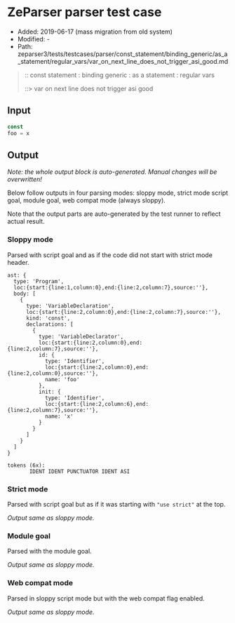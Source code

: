 # ZeParser parser test case

- Added: 2019-06-17 (mass migration from old system)
- Modified: -
- Path: zeparser3/tests/testcases/parser/const_statement/binding_generic/as_a_statement/regular_vars/var_on_next_line_does_not_trigger_asi_good.md

> :: const statement : binding generic : as a statement : regular vars
>
> ::> var on next line does not trigger asi good

## Input

`````js
const
foo = x
`````

## Output

_Note: the whole output block is auto-generated. Manual changes will be overwritten!_

Below follow outputs in four parsing modes: sloppy mode, strict mode script goal, module goal, web compat mode (always sloppy).

Note that the output parts are auto-generated by the test runner to reflect actual result.

### Sloppy mode

Parsed with script goal and as if the code did not start with strict mode header.

`````
ast: {
  type: 'Program',
  loc:{start:{line:1,column:0},end:{line:2,column:7},source:''},
  body: [
    {
      type: 'VariableDeclaration',
      loc:{start:{line:2,column:0},end:{line:2,column:7},source:''},
      kind: 'const',
      declarations: [
        {
          type: 'VariableDeclarator',
          loc:{start:{line:2,column:0},end:{line:2,column:7},source:''},
          id: {
            type: 'Identifier',
            loc:{start:{line:2,column:0},end:{line:2,column:0},source:''},
            name: 'foo'
          },
          init: {
            type: 'Identifier',
            loc:{start:{line:2,column:6},end:{line:2,column:7},source:''},
            name: 'x'
          }
        }
      ]
    }
  ]
}

tokens (6x):
       IDENT IDENT PUNCTUATOR IDENT ASI
`````

### Strict mode

Parsed with script goal but as if it was starting with `"use strict"` at the top.

_Output same as sloppy mode._

### Module goal

Parsed with the module goal.

_Output same as sloppy mode._

### Web compat mode

Parsed in sloppy script mode but with the web compat flag enabled.

_Output same as sloppy mode._
